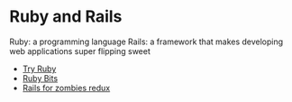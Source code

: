 Ruby and Rails
===============

Ruby: a programming language
Rails: a framework that makes developing web applications super flipping sweet

* [Try Ruby](https://www.codeschool.com/courses/try-ruby)
* [Ruby Bits](https://www.codeschool.com/courses/ruby-bits)
* [Rails for zombies redux](https://www.codeschool.com/courses/rails-for-zombies-redux)

